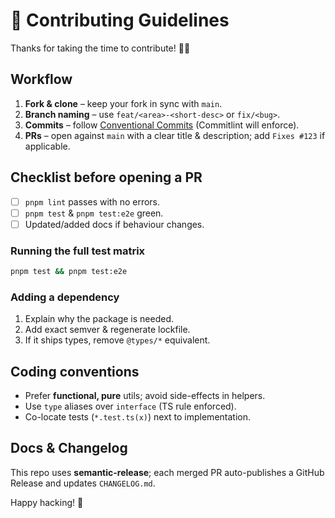 # 🤝 Contributing Guidelines

Thanks for taking the time to contribute! 🧑‍💻

## Workflow
1. **Fork & clone** – keep your fork in sync with `main`.
2. **Branch naming** – use `feat/<area>-<short-desc>` or `fix/<bug>`.
3. **Commits** – follow [Conventional Commits](https://www.conventionalcommits.org) (Commitlint will enforce).
4. **PRs** – open against `main` with a clear title & description; add `Fixes #123` if applicable.

## Checklist before opening a PR
- [ ] `pnpm lint` passes with no errors.
- [ ] `pnpm test` & `pnpm test:e2e` green.
- [ ] Updated/added docs if behaviour changes.

### Running the full test matrix
```bash
pnpm test && pnpm test:e2e
```

### Adding a dependency
1. Explain why the package is needed.
2. Add exact semver & regenerate lockfile.
3. If it ships types, remove `@types/*` equivalent.

## Coding conventions
- Prefer **functional, pure** utils; avoid side-effects in helpers.
- Use `type` aliases over `interface` (TS rule enforced).
- Co-locate tests (`*.test.ts(x)`) next to implementation.

## Docs & Changelog
This repo uses **semantic-release**; each merged PR auto-publishes a GitHub Release and updates `CHANGELOG.md`.

Happy hacking! 🎉
